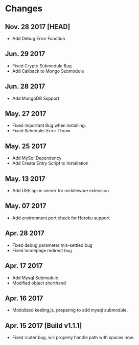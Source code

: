 # Changes

## Nov. 28 2017 [HEAD]

- Add Debug Error Function

## Jun. 29 2017

- Fixed Crypto Submodule Bug
- Add Callback to Mongo Submodule

## Jun. 28 2017

- Add MongoDB Support.

## May. 27 2017

- Fixed Important Bug when installing.
- Fixed Scheduler Error Throw.

## May. 25 2017

- Add MySql Dependency
- Add Create Entry Script to Installation

## May. 13 2017

- Add USE api in server for middleware extension

## May. 07 2017

- Add environment port check for Heroku support

## Apr. 28 2017

- Fixed debug parameter mis-settled bug
- Fixed homepage redirect bug

## Apr. 17 2017

- Add Mysql Submodule
- Modified object shorthand

## Apr. 16 2017

- Modulized keeling.js, preparing to add mysql submodule.

## Apr. 15 2017 [Build v1.1.1]

- Fixed router bug, will properly handle path with spaces now.
